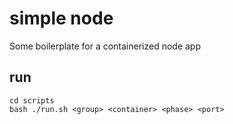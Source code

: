 # simple node

Some boilerplate for a containerized node app

## run

```
cd scripts
bash ./run.sh <group> <container> <phase> <port>